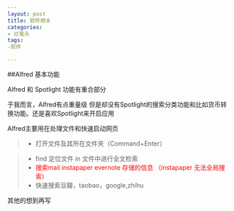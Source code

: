 ```yaml
---
layout: post
title: 软件相关
categories:
- 烂笔头
tags:
-软件

---
```



##Alfred 基本功能

Alfred 和 Spotlight 功能有重合部分

于我而言，Alfred有点重量级 但是却没有Spotlight的搜索分类功能和比如货币转换功能。还是喜欢Spotlight来开启应用


Alfred主要用在处理文件和快速启动网页

> * 打开文件及其所在文件夹（Command+Enter）

> * find 定位文件 in 文件中进行全文检索
> * <font color="red">搜索mail instapaper evernote 存储的信息 （instapaper 无法全局搜索）</font>
>  * 快速搜索豆瓣，taobao，google,zhihu


其他的想到再写